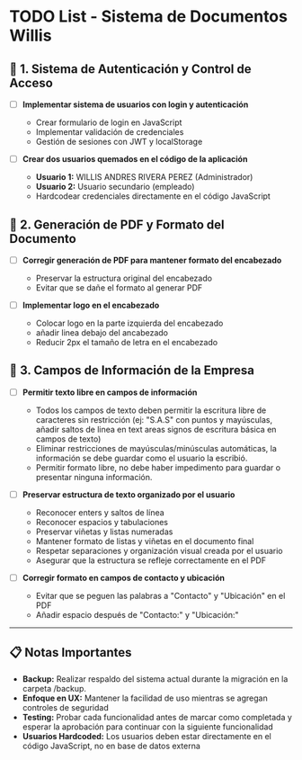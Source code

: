 # TODO List - Sistema de Documentos Willis

## 🔐 1. Sistema de Autenticación y Control de Acceso

- [ ] **Implementar sistema de usuarios con login y autenticación**

  - Crear formulario de login en JavaScript
  - Implementar validación de credenciales
  - Gestión de sesiones con JWT y localStorage

- [ ] **Crear dos usuarios quemados en el código de la aplicación**

  - **Usuario 1:** WILLIS ANDRES RIVERA PEREZ (Administrador)
  - **Usuario 2:** Usuario secundario (empleado)
  - Hardcodear credenciales directamente en el código JavaScript

## 📄 2. Generación de PDF y Formato del Documento

- [ ] **Corregir generación de PDF para mantener formato del encabezado**

  - Preservar la estructura original del encabezado
  - Evitar que se dañe el formato al generar PDF

- [ ] **Implementar logo en el encabezado**
  - Colocar logo en la parte izquierda del encabezado
  - añadir linea debajo del ancabezado
  - Reducir 2px el tamaño de letra en el encabezado

## 📝 3. Campos de Información de la Empresa

- [ ] **Permitir texto libre en campos de información**

  - Todos los campos de texto deben permitir la escritura libre de caracteres sin restricción (ej: "S.A.S" con puntos y mayúsculas, añadir saltos de linea en text areas signos de escritura básica en campos de texto)
  - Eliminar restricciones de mayúsculas/minúsculas automáticas, la información se debe guardar como el usuario la escribió.
  - Permitir formato libre, no debe haber impedimento para guardar o presentar ninguna información.

- [ ] **Preservar estructura de texto organizado por el usuario**

  - Reconocer enters y saltos de línea
  - Reconocer espacios y tabulaciones
  - Preservar viñetas y listas numeradas
  - Mantener formato de listas y viñetas en el documento final
  - Respetar separaciones y organización visual creada por el usuario
  - Asegurar que la estructura se refleje correctamente en el PDF

- [ ] **Corregir formato en campos de contacto y ubicación**
  - Evitar que se peguen las palabras a "Contacto" y "Ubicación" en el PDF
  - Añadir espacio después de "Contacto:" y "Ubicación:"

---

## 📋 Notas Importantes

- **Backup:** Realizar respaldo del sistema actual durante la migración en la carpeta /backup.
- **Enfoque en UX:** Mantener la facilidad de uso mientras se agregan controles de seguridad
- **Testing:** Probar cada funcionalidad antes de marcar como completada y esperar la aprobación para continuar con la siguiente funcionalidad
- **Usuarios Hardcoded:** Los usuarios deben estar directamente en el código JavaScript, no en base de datos externa
